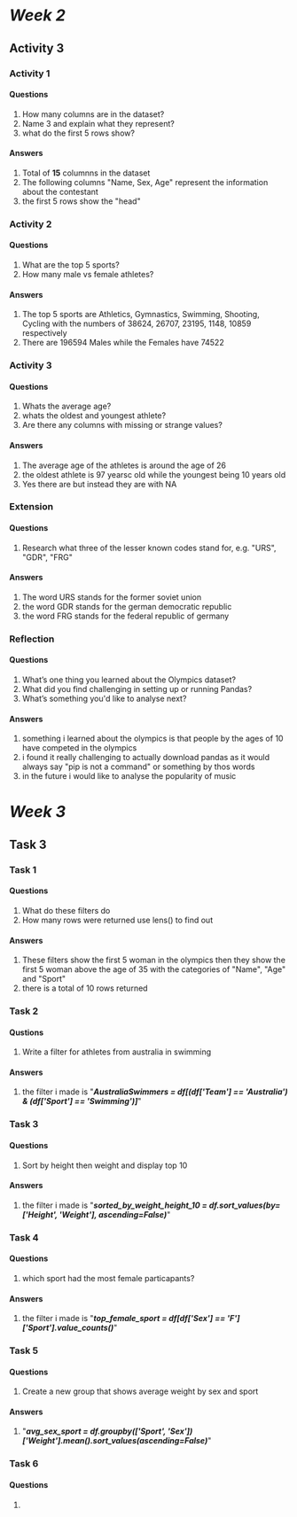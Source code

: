 # ***Week 2***
## Activity 3
### Activity 1
#### Questions
1. How many columns are in the dataset?
2. Name 3 and explain what they represent?
3. what do the first 5 rows show?
#### Answers
1. Total of **15** columnns in the dataset
2. The following columns "Name, Sex, Age" represent the information about the contestant
3. the first 5 rows show the "head"
### Activity 2
#### Questions
1. What are the top 5 sports?
2. How many male vs female athletes?
#### Answers
1. The top 5 sports are Athletics, Gymnastics, Swimming, Shooting, Cycling with the numbers of 38624, 26707, 23195, 1148, 10859 respectively
2. There are 196594 Males while the Females have 74522
### Activity 3
#### Questions
1. Whats the average age?
2. whats the oldest and youngest athlete?
3. Are there any columns with missing or strange values?
#### Answers
1. The average age of the athletes is around the age of 26
2. the oldest athlete is 97 yearsc old while the youngest being 10 years old
3. Yes there are but instead they are with NA
### Extension
#### Questions
1. Research what three of the lesser known codes stand for, e.g. "URS", "GDR", "FRG"
#### Answers
1. The word URS stands for the former soviet union
2. the word GDR stands for the german democratic republic
3. the word FRG stands for the federal republic of germany
### Reflection
#### Questions
1. What’s one thing you learned about the Olympics dataset?
2. What did you find challenging in setting up or running Pandas?
3. What’s something you'd like to analyse next?
#### Answers
1. something i learned about the olympics is that people by the ages of 10 have competed in the olympics
2. i found it really challenging to actually download pandas as it would always say "pip is not a command" or something by thos words
3. in the future i would like to analyse the popularity of music
# ***Week 3***
## Task 3
### Task 1
#### Questions
1. What do these filters do
2. How many rows were returned use lens() to find out
#### Answers
1. These filters show the first 5 woman in the olympics then they show the first 5 woman above the age of 35 with the categories of "Name", "Age" and "Sport"
2. there is a total of 10 rows returned
### Task 2
#### Qustions
1. Write a filter for athletes from australia in swimming
#### Answers
1. the filter i made is "***AustraliaSwimmers = df[(df['Team'] == 'Australia') & (df['Sport'] == 'Swimming')]***"
### Task 3
#### Questions
1. Sort by height then weight and display top 10
#### Answers
1. the filter i made is "***sorted_by_weight_height_10 = df.sort_values(by=['Height', 'Weight'], ascending=False)***"
### Task 4
#### Questions
1. which sport had the most female particapants?
#### Answers
1. the filter i made is "***top_female_sport = df[df['Sex'] == 'F']['Sport'].value_counts()***"
### Task 5
#### Questions
1. Create a new group  that shows average weight by sex and sport
#### Answers
1. "***avg_sex_sport = df.groupby(['Sport', 'Sex'])['Weight'].mean().sort_values(ascending=False)***"
### Task 6
#### Questions
1. 

